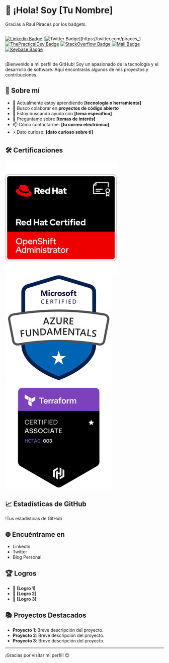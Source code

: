 # 👋 ¡Hola! Soy [Tu Nombre]

Gracias a Raul Piraces por los badgets. 
##
[![Linkedin Badge](https://img.shields.io/badge/-Raúl%20Piracés%20Alastuey-blue?style=flat-square&logo=Linkedin&logoColor=white&link=https://www.linkedin.com/in/ra%C3%BAl-pirac%C3%A9s-alastuey-137569a5/)](https://www.linkedin.com/in/ra%C3%BAl-pirac%C3%A9s-alastuey-137569a5/)
[![Twitter Badge](https://img.shields.io/badge/-@piraces_-1ca0f1?style=flat-square&labelColor=1ca0f1&logo=twitter&logoColor=white&link=https://twitter.com/piraces_)](https://twitter.com/piraces_)
[![ThePracticalDev Badge](https://img.shields.io/badge/-@piraces-0A0A0A?style=flat-square&labelColor=black&logo=dev.to&link=https://dev.to/piraces/)](https://dev.to/piraces)
[![StackOverflow Badge](https://img.shields.io/badge/-piraces-FE7A16?style=flat-square&logo=Stack%20Overflow&logoColor=white&link=https://stackoverflow.com/users/4064162/piraces)](https://stackoverflow.com/users/4064162/piraces)
[![Mail Badge](https://img.shields.io/badge/-raul@piraces.dev-8B89CC?style=flat-square&logo=Protonmail&logoColor=white&link=mailto:raul@piraces.dev)](mailto:raul@piraces.dev)
[![Keybase Badge](https://img.shields.io/badge/-piraces-33A0FF?style=flat-square&logo=Keybase&logoColor=white&link=https://keybase.io/piraces)](https://keybase.io/piraces)
##
¡Bienvenido a mi perfil de GitHub! Soy un apasionado de la tecnología y el desarrollo de software. Aquí encontrarás algunos de mis proyectos y contribuciones.

## 🚀 Sobre mí

- 🌱 Actualmente estoy aprendiendo **[tecnología o herramienta]**
- 👯 Busco colaborar en **proyectos de código abierto**
- 🤔 Estoy buscando ayuda con **[tema específico]**
- 💬 Pregúntame sobre **[temas de interés]**
- 📫 Cómo contactarme: **[tu correo electrónico]**
- ⚡ Dato curioso: **[dato curioso sobre ti]**

## 🛠️ Certificaciones


![alt text](https://github.com/hector-tornos-NTT/hector-tornos-NTT/blob/main/certifications/do280.png?raw=true)
![alt text](https://github.com/hector-tornos-NTT/hector-tornos-NTT/blob/main/certifications/az900.png?raw=true)
![alt text](https://github.com/hector-tornos-NTT/hector-tornos-NTT/blob/main/certifications/terraform-associate-003.png?raw=true)


## 📈 Estadísticas de GitHub

!Tus estadísticas de GitHub

## 🌐 Encuéntrame en

- LinkedIn
- Twitter
- Blog Personal

## 🏆 Logros

- 🥇 **[Logro 1]**
- 🥈 **[Logro 2]**
- 🥉 **[Logro 3]**

## 📚 Proyectos Destacados

- **Proyecto 1**: Breve descripción del proyecto.
- **Proyecto 2**: Breve descripción del proyecto.
- **Proyecto 3**: Breve descripción del proyecto.

---

¡Gracias por visitar mi perfil! 😊
